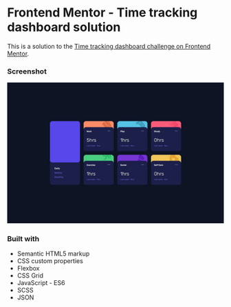 # Frontend Mentor - Time tracking dashboard solution

This is a solution to the [Time tracking dashboard challenge on Frontend Mentor](https://www.frontendmentor.io/challenges/time-tracking-dashboard-UIQ7167Jw).


### Screenshot

![](./time_tracking.jpeg)

### Built with

- Semantic HTML5 markup
- CSS custom properties
- Flexbox
- CSS Grid
- JavaScript - ES6
- SCSS
- JSON
